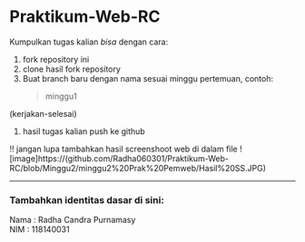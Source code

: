 # Praktikum-Web-RC
Kumpulkan tugas kalian _bisa_ dengan cara: 
1. fork repository ini 
2. clone hasil fork repository
3. Buat branch baru dengan nama sesuai minggu pertemuan, contoh:
    > minggu1
 
 (kerjakan-selesai) 
1. hasil tugas kalian push ke github

:bangbang:
jangan lupa tambahkan hasil screenshoot web di dalam file
![image]https://(github.com/Radha060301/Praktikum-Web-RC/blob/Minggu2/minggu2%20Prak%20Pemweb/Hasil%20SS.JPG)
<hr>

### Tambahkan identitas dasar di sini: 

Nama  : Radha Candra Purnamasy
<br>
NIM   : 118140031
